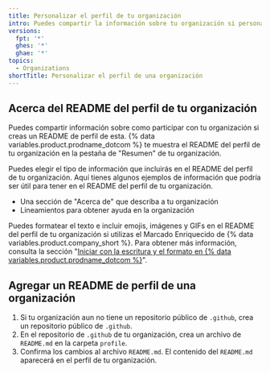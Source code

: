 ```yaml
---
title: Personalizar el perfil de tu organización
intro: Puedes compartir la información sobre tu organización si personalizas el perfil de esta
versions:
  fpt: '*'
  ghes: '*'
  ghae: '*'
topics:
  - Organizations
shortTitle: Personalizar el perfil de una organización
---
```


## Acerca del README del perfil de tu organización

Puedes compartir información sobre como participar con tu organización si creas un README de perfil de esta. {% data variables.product.prodname_dotcom %} te muestra el README del perfil de tu organización en la pestaña de "Resumen" de tu organización.

Puedes elegir el tipo de información que incluirás en el README del perfil de tu organización. Aquí tienes algunos ejemplos de información que podría ser útil para tener en el README del perfil de tu organización.

- Una sección de "Acerca de" que describa a tu organización
- Lineamientos para obtener ayuda en la organización

Puedes formatear el texto e incluir emojis, imágenes y GIFs en el README del perfil de tu organización si utilizas el Marcado Enriquecido de {% data variables.product.company_short %}. Para obtener más información, consulta la sección "[Iniciar con la escritura y el formato en {% data variables.product.prodname_dotcom %}](/github/writing-on-github/getting-started-with-writing-and-formatting-on-github)".

## Agregar un README de perfil de una organización

1. Si tu organización aun no tiene un repositorio público de `.github`, crea un repositorio público de `.github`.
2. En el repositorio de `.github` de tu organización, crea un archivo de `README.md` en la carpeta `profile`.
3. Confirma los cambios al archivo `README.md`. El contenido del `README.md` aparecerá en el perfil de tu organización.

